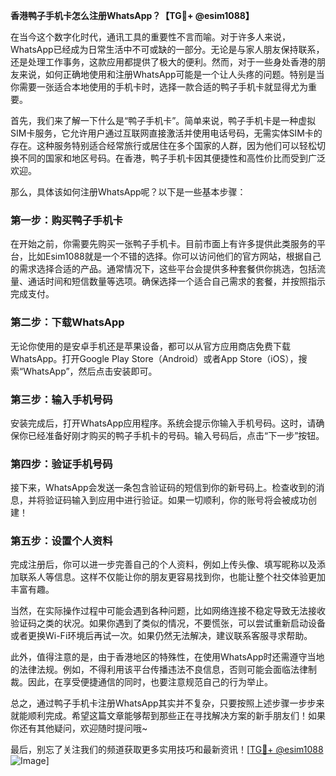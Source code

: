 **香港鸭子手机卡怎么注册WhatsApp？【TG💪+ @esim1088】**

在当今这个数字化时代，通讯工具的重要性不言而喻。对于许多人来说，WhatsApp已经成为日常生活中不可或缺的一部分。无论是与家人朋友保持联系，还是处理工作事务，这款应用都提供了极大的便利。然而，对于一些身处香港的朋友来说，如何正确地使用和注册WhatsApp可能是一个让人头疼的问题。特别是当你需要一张适合本地使用的手机卡时，选择一款合适的鸭子手机卡就显得尤为重要。

首先，我们来了解一下什么是“鸭子手机卡”。简单来说，鸭子手机卡是一种虚拟SIM卡服务，它允许用户通过互联网直接激活并使用电话号码，无需实体SIM卡的存在。这种服务特别适合经常旅行或居住在多个国家的人群，因为他们可以轻松切换不同的国家和地区号码。在香港，鸭子手机卡因其便捷性和高性价比而受到广泛欢迎。

那么，具体该如何注册WhatsApp呢？以下是一些基本步骤：

### **第一步：购买鸭子手机卡**
在开始之前，你需要先购买一张鸭子手机卡。目前市面上有许多提供此类服务的平台，比如Esim1088就是一个不错的选择。你可以访问他们的官方网站，根据自己的需求选择合适的产品。通常情况下，这些平台会提供多种套餐供你挑选，包括流量、通话时间和短信数量等选项。确保选择一个适合自己需求的套餐，并按照指示完成支付。

### **第二步：下载WhatsApp**
无论你使用的是安卓手机还是苹果设备，都可以从官方应用商店免费下载WhatsApp。打开Google Play Store（Android）或者App Store（iOS），搜索“WhatsApp”，然后点击安装即可。

### **第三步：输入手机号码**
安装完成后，打开WhatsApp应用程序。系统会提示你输入手机号码。这时，请确保你已经准备好刚才购买的鸭子手机卡的号码。输入号码后，点击“下一步”按钮。

### **第四步：验证手机号码**
接下来，WhatsApp会发送一条包含验证码的短信到你的新号码上。检查收到的消息，并将验证码输入到应用中进行验证。如果一切顺利，你的账号将会被成功创建！

### **第五步：设置个人资料**
完成注册后，你可以进一步完善自己的个人资料，例如上传头像、填写昵称以及添加联系人等信息。这样不仅能让你的朋友更容易找到你，也能让整个社交体验更加丰富有趣。

当然，在实际操作过程中可能会遇到各种问题，比如网络连接不稳定导致无法接收验证码之类的状况。如果你遇到了类似的情况，不要慌张，可以尝试重新启动设备或者更换Wi-Fi环境后再试一次。如果仍然无法解决，建议联系客服寻求帮助。

此外，值得注意的是，由于香港地区的特殊性，在使用WhatsApp时还需遵守当地的法律法规。例如，不得利用该平台传播违法不良信息，否则可能会面临法律制裁。因此，在享受便捷通信的同时，也要注意规范自己的行为举止。

总之，通过鸭子手机卡注册WhatsApp其实并不复杂，只要按照上述步骤一步步来就能顺利完成。希望这篇文章能够帮到那些正在寻找解决方案的新手朋友们！如果你还有其他疑问，欢迎随时提问哦~

最后，别忘了关注我们的频道获取更多实用技巧和最新资讯！[[TG💪+ @esim1088](https://t.me/s/esim1088) ![Image](https://i.postimg.cc/4NQfJmqS/Snipaste-2025-05-13-00-14-12.png)]